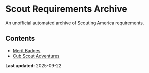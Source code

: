 # Scout Requirements Archive

An unofficial automated archive of Scouting America requirements.

## Contents

- [Merit Badges](merit-badges/)
- [Cub Scout Adventures](cub-scout-adventures/)

**Last updated:** 2025-09-22
